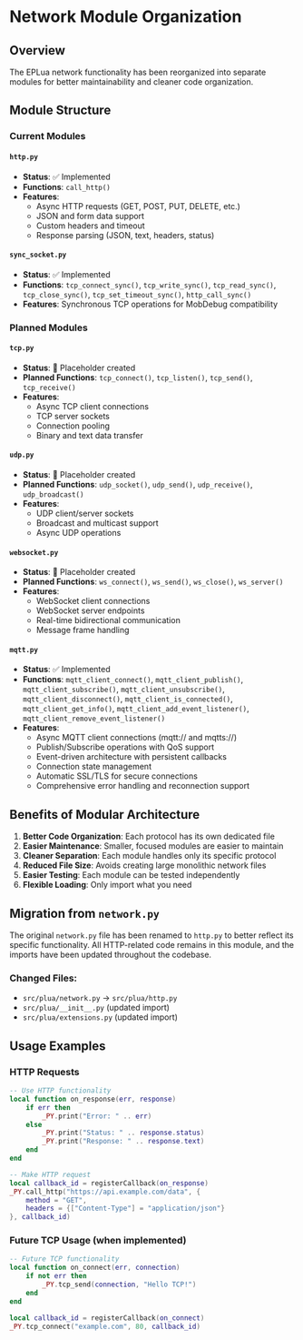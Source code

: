 # Network Module Organization

## Overview

The EPLua network functionality has been reorganized into separate modules for better maintainability and cleaner code organization.

## Module Structure

### Current Modules

#### `http.py`
- **Status**: ✅ Implemented
- **Functions**: `call_http()`
- **Features**: 
  - Async HTTP requests (GET, POST, PUT, DELETE, etc.)
  - JSON and form data support
  - Custom headers and timeout
  - Response parsing (JSON, text, headers, status)

#### `sync_socket.py`
- **Status**: ✅ Implemented  
- **Functions**: `tcp_connect_sync()`, `tcp_write_sync()`, `tcp_read_sync()`, `tcp_close_sync()`, `tcp_set_timeout_sync()`, `http_call_sync()`
- **Features**: Synchronous TCP operations for MobDebug compatibility

### Planned Modules

#### `tcp.py`
- **Status**: 🚧 Placeholder created
- **Planned Functions**: `tcp_connect()`, `tcp_listen()`, `tcp_send()`, `tcp_receive()`
- **Features**: 
  - Async TCP client connections
  - TCP server sockets
  - Connection pooling
  - Binary and text data transfer

#### `udp.py`
- **Status**: 🚧 Placeholder created
- **Planned Functions**: `udp_socket()`, `udp_send()`, `udp_receive()`, `udp_broadcast()`
- **Features**:
  - UDP client/server sockets
  - Broadcast and multicast support
  - Async UDP operations

#### `websocket.py`
- **Status**: 🚧 Placeholder created
- **Planned Functions**: `ws_connect()`, `ws_send()`, `ws_close()`, `ws_server()`
- **Features**:
  - WebSocket client connections
  - WebSocket server endpoints
  - Real-time bidirectional communication
  - Message frame handling

#### `mqtt.py`
- **Status**: ✅ Implemented
- **Functions**: `mqtt_client_connect()`, `mqtt_client_publish()`, `mqtt_client_subscribe()`, `mqtt_client_unsubscribe()`, `mqtt_client_disconnect()`, `mqtt_client_is_connected()`, `mqtt_client_get_info()`, `mqtt_client_add_event_listener()`, `mqtt_client_remove_event_listener()`
- **Features**:
  - Async MQTT client connections (mqtt:// and mqtts://)
  - Publish/Subscribe operations with QoS support
  - Event-driven architecture with persistent callbacks
  - Connection state management
  - Automatic SSL/TLS for secure connections
  - Comprehensive error handling and reconnection support

## Benefits of Modular Architecture

1. **Better Code Organization**: Each protocol has its own dedicated file
2. **Easier Maintenance**: Smaller, focused modules are easier to maintain
3. **Cleaner Separation**: Each module handles only its specific protocol
4. **Reduced File Size**: Avoids creating large monolithic network files
5. **Easier Testing**: Each module can be tested independently
6. **Flexible Loading**: Only import what you need

## Migration from `network.py`

The original `network.py` file has been renamed to `http.py` to better reflect its specific functionality. All HTTP-related code remains in this module, and the imports have been updated throughout the codebase.

### Changed Files:
- `src/plua/network.py` → `src/plua/http.py`
- `src/plua/__init__.py` (updated import)
- `src/plua/extensions.py` (updated import)

## Usage Examples

### HTTP Requests
```lua
-- Use HTTP functionality
local function on_response(err, response)
    if err then
        _PY.print("Error: " .. err)
    else
        _PY.print("Status: " .. response.status)
        _PY.print("Response: " .. response.text)
    end
end

-- Make HTTP request
local callback_id = registerCallback(on_response)
_PY.call_http("https://api.example.com/data", {
    method = "GET",
    headers = {["Content-Type"] = "application/json"}
}, callback_id)
```

### Future TCP Usage (when implemented)
```lua
-- Future TCP functionality
local function on_connect(err, connection)
    if not err then
        _PY.tcp_send(connection, "Hello TCP!")
    end
end

local callback_id = registerCallback(on_connect)
_PY.tcp_connect("example.com", 80, callback_id)
```
